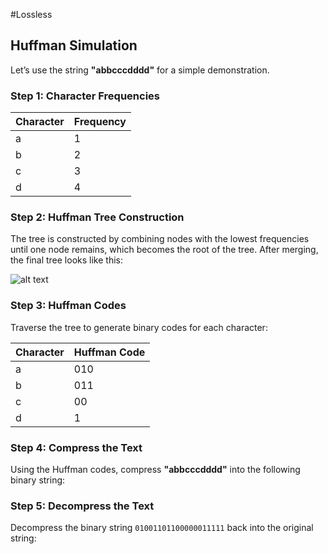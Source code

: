 #Lossless

## Huffman Simulation

Let’s use the string **"abbcccdddd"** for a simple demonstration.

### Step 1: Character Frequencies

| Character | Frequency |
|-----------|-----------|
| a         | 1         |
| b         | 2         |
| c         | 3         |
| d         | 4         |

### Step 2: Huffman Tree Construction

The tree is constructed by combining nodes with the lowest frequencies until one node remains, which becomes the root of the tree. After merging, the final tree looks like this:

![alt text](https://i.ibb.co/1v1Rhg2/Screen-Shot-2024-09-28-at-12-53-01-AM.png)

### Step 3: Huffman Codes

Traverse the tree to generate binary codes for each character:

| Character | Huffman Code |
|-----------|--------------|
| a         | 010          |
| b         | 011          |
| c         | 00           |
| d         | 1            |

### Step 4: Compress the Text

Using the Huffman codes, compress **"abbcccdddd"** into the following binary string:


### Step 5: Decompress the Text

Decompress the binary string `01001101100000011111` back into the original string:

